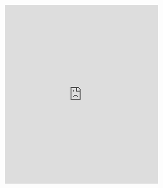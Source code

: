 <div align="center">
  <!-- <h3>Taux de masculinité des mentions des 7 derniers jours</h3> -->
  <iframe
    width="100%"
    height="590"
    seamless
    frameBorder="0"
    scrolling="no"
    src="http://127.0.0.1:8088/superset/dashboard/21/?native_filters_key=E50amZ75WmFoyI1AwqM3kmoR2yhTdWIGhkhRehj_ip899hpg4OgtR3zbFqG6Kpvt&show_filters=0&standalone=3"
    >
  </iframe>
    <!-- <iframe
        src="https://gendered-news.imag.fr/metabase/public/dashboard/e16b681a-0541-4944-8d63-7ec5f271089b#titled=false"
        frameborder="0"
        width="100%"
        height="460"
        allowtransparency
    ></iframe> -->
</div>